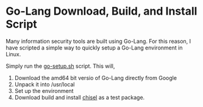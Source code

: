 # Go-Lang Download, Build, and Install Script
Many information security tools are built using Go-Lang. For this reason, I have scripted a simple way to quickly setup a Go-Lang environment in Linux.

Simply run the [go-setup.sh]() script. This will,
1. Download the amd64 bit versio of Go-Lang directly from Google
2. Unpack it into /usr/local
3. Set up the environment
4. Download build and install [chisel](https://github.com/jpillora/chisel) as a test package.
